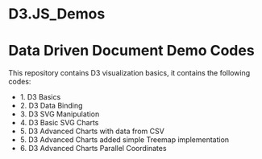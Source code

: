 # D3.JS_Demos
<h1>Data Driven Document Demo Codes</h1>
This repository contains D3 visualization basics, it contains the following codes:
<ul>
  <li>1. D3 Basics</li>
  <li>2. D3 Data Binding</li> 
  <li>3. D3 SVG Manipulation</li> 
  <li>4. D3 Basic SVG Charts</li>
  <li>5. D3 Advanced Charts with data from CSV</li>
  <li>5. D3 Advanced Charts added simple Treemap implementation</li>
  <li>6. D3 Advanced Charts Parallel Coordinates</li>
</ul>
